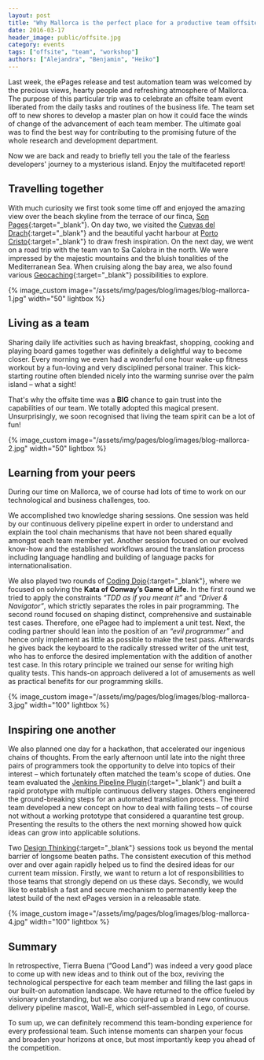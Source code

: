 ```yaml
---
layout: post
title: "Why Mallorca is the perfect place for a productive team offsite"
date: 2016-03-17
header_image: public/offsite.jpg
category: events
tags: ["offsite", "team", "workshop"]
authors: ["Alejandra", "Benjamin", "Heiko"]
---
```


Last week, the ePages release and test automation team was welcomed by the precious views, hearty people and refreshing atmosphere of Mallorca.
The purpose of this particular trip was to celebrate an offsite team event liberated from the daily tasks and routines of the business life.
The team set off to new shores to develop a master plan on how it could face the winds of change of the advancement of each team member.
The ultimate goal was to find the best way for contributing to the promising future of the whole research and development department.

Now we are back and ready to briefly tell you the tale of the fearless developers' journey to a mysterious island.
Enjoy the multifaceted report!

## Travelling together

With much curiosity we first took some time off and enjoyed the amazing view over the beach skyline from the terrace of our finca, [Son Pages](http://sonpages.com){:target="_blank"}.
On day two, we visited the [Cuevas del Drach](http://www.cuevasdeldrach.com){:target="_blank"} and the beautiful yacht harbour at [Porto Cristo](http://www.portocristo.org/){:target="_blank"} to draw fresh inspiration.
On the next day, we went on a road trip with the team van to Sa Calobra in the north.
We were impressed by the majestic mountains and the bluish tonalities of the Mediterranean Sea.
When cruising along the bay area, we also found various [Geocaching](https://www.geocaching.com){:target="_blank"} possibilities to explore.

{% image_custom image="/assets/img/pages/blog/images/blog-mallorca-1.jpg" width="50" lightbox %}

## Living as a team

Sharing daily life activities such as having breakfast, shopping, cooking and playing board games together was definitely a delightful way to become closer.
Every morning we even had a wonderful one hour wake-up fitness workout by a fun-loving and very disciplined personal trainer.
This kick-starting routine often blended nicely into the warming sunrise over the palm island – what a sight!

That's why the offsite time was a **BIG** chance to gain trust into the capabilities of our team.
We totally adopted this magical present. Unsurprisingly, we soon recognised that living the team spirit can be a lot of fun!

{% image_custom image="/assets/img/pages/blog/images/blog-mallorca-2.jpg" width="50" lightbox %}

## Learning from your peers

During our time on Mallorca, we of course had lots of time to work on our technological and business challenges, too.

We accomplished two knowledge sharing sessions.
One session was held by our continuous delivery pipeline expert in order to understand and explain the tool chain mechanisms that have not been shared equally amongst each team member yet.
Another session focused on our evolved know-how and the established workflows around the translation process including language handling and building of language packs for internationalisation.

We also played two rounds of [Coding Dojo](http://codingdojo.org){:target="_blank"}, where we focused on solving the **Kata of Conway’s Game of Life**.
In the first round we tried to apply the constraints _“TDD as if you meant it”_ and _“Driver & Navigator”_, which strictly separates the roles in pair programming.
The second round focused on shaping distinct, comprehensive and sustainable test cases.
Therefore, one ePagee had to implement a unit test.
Next, the coding partner should lean into the position of an _“evil programmer”_ and hence only implement as little as possible to make the test pass.
Afterwards he gives back the keyboard to the radically stressed writer of the unit test, who has to enforce the desired implementation with the addition of another test case.
In this rotary principle we trained our sense for writing high quality tests. This hands-on approach delivered a lot of amusements as well as practical benefits for our programming skills.

{% image_custom image="/assets/img/pages/blog/images/blog-mallorca-3.jpg" width="100" lightbox %}

## Inspiring one another

We also planned one day for a hackathon, that accelerated our ingenious chains of thoughts.
From the early afternoon until late into the night three pairs of programmers took the opportunity to delve into topics of their interest – which fortunately often matched the team's scope of duties.
One team evaluated the [Jenkins Pipeline Plugin](https://wiki.jenkins-ci.org/display/JENKINS/Pipeline+Plugin){:target="_blank"} and built a rapid prototype with multiple continuous delivery stages.
Others engineered the ground-breaking steps for an automated translation process.
The third team developed a new concept on how to deal with failing tests – of course not without a working prototype that considered a quarantine test group.
Presenting the results to the others the next morning showed how quick ideas can grow into applicable solutions.

Two [Design Thinking](http://hpi.de/school-of-design-thinking.html){:target="_blank"} sessions took us beyond the mental barrier of longsome beaten paths.
The consistent execution of this method over and over again rapidly helped us to find the desired ideas for our current team mission.
Firstly, we want to return a lot of responsibilities to those teams that strongly depend on us these days.
Secondly, we would like to establish a fast and secure mechanism to permanently keep the latest build of the next ePages version in a releasable state.

{% image_custom image="/assets/img/pages/blog/images/blog-mallorca-4.jpg" width="100" lightbox %}

## Summary

In retrospective, Tierra Buena (“Good Land”) was indeed a very good place to come up with new ideas and to think out of the box, reviving the technological perspective for each team member and filling the last gaps in our built-on automation landscape.
We have returned to the office fueled by visionary understanding, but we also conjured up a brand new continuous delivery pipeline mascot, Wall-E, which self-assembled in Lego, of course.

To sum up, we can definitely recommend this team-bonding experience for every professional team.
Such intense moments can sharpen your focus and broaden your horizons at once, but most importantly keep you ahead of the competition.
